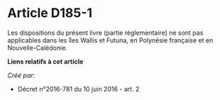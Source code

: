 # Article D185-1

Les dispositions du présent livre (partie réglementaire) ne sont pas applicables dans les îles Wallis et Futuna, en Polynésie
française et en Nouvelle-Calédonie.

**Liens relatifs à cet article**

_Créé par_:

  - Décret n°2016-781 du 10 juin 2016 - art. 2
